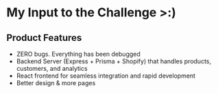 # My Input to the Challenge >:)

## Product Features

- ZERO bugs. Everything has been debugged
- Backend Server (Express + Prisma + Shopify) that handles products, customers, and analytics
- React frontend for seamless integration and rapid development
- Better design & more pages
